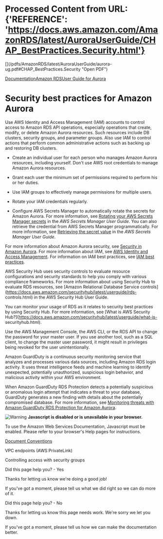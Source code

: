 # Processed Content from URL: {'REFERENCE': 'https://docs.aws.amazon.com/AmazonRDS/latest/AuroraUserGuide/CHAP_BestPractices.Security.html'}

[](/pdfs/AmazonRDS/latest/AuroraUserGuide/aurora-
ug.pdf#CHAP_BestPractices.Security "Open PDF")

[Documentation](/index.html)[Amazon RDS](/rds/index.html)[User Guide for
Aurora](CHAP_AuroraOverview.html)

# Security best practices for Amazon Aurora

Use AWS Identity and Access Management (IAM) accounts to control access to
Amazon RDS API operations, especially operations that create, modify, or
delete Amazon Aurora resources. Such resources include DB clusters, security
groups, and parameter groups. Also use IAM to control actions that perform
common administrative actions such as backing up and restoring DB clusters.

  * Create an individual user for each person who manages Amazon Aurora resources, including yourself. Don't use AWS root credentials to manage Amazon Aurora resources.

  * Grant each user the minimum set of permissions required to perform his or her duties.

  * Use IAM groups to effectively manage permissions for multiple users.

  * Rotate your IAM credentials regularly.

  * Configure AWS Secrets Manager to automatically rotate the secrets for Amazon Aurora. For more information, see [Rotating your AWS Secrets Manager secrets](https://docs.aws.amazon.com/secretsmanager/latest/userguide/rotating-secrets.html) in the _AWS Secrets Manager User Guide_. You can also retrieve the credential from AWS Secrets Manager programmatically. For more information, see [Retrieving the secret value](https://docs.aws.amazon.com/secretsmanager/latest/userguide/manage_retrieve-secret.html) in the _AWS Secrets Manager User Guide_.

For more information about Amazon Aurora security, see [Security in Amazon
Aurora](./UsingWithRDS.html). For more information about IAM, see [AWS
Identity and Access
Management](https://docs.aws.amazon.com/IAM/latest/UserGuide/Welcome.html).
For information on IAM best practices, see [IAM best
practices](https://docs.aws.amazon.com/IAM/latest/UserGuide/IAMBestPractices.html).

AWS Security Hub uses security controls to evaluate resource configurations
and security standards to help you comply with various compliance frameworks.
For more information about using Security Hub to evaluate RDS resources, see
[Amazon Relational Database Service
controls](https://docs.aws.amazon.com/securityhub/latest/userguide/rds-
controls.html) in the AWS Security Hub User Guide.

You can monitor your usage of RDS as it relates to security best practices by
using Security Hub. For more information, see [What is AWS Security
Hub?](https://docs.aws.amazon.com/securityhub/latest/userguide/what-is-
securityhub.html).

Use the AWS Management Console, the AWS CLI, or the RDS API to change the
password for your master user. If you use another tool, such as a SQL client,
to change the master user password, it might result in privileges being
revoked for the user unintentionally.

Amazon GuardDuty is a continuous security monitoring service that analyzes and
processes various data sources, including Amazon RDS login activity. It uses
threat intelligence feeds and machine learning to identify unexpected,
potentially unauthorized, suspicious login behavior, and malicious activity
within your AWS environment.

When Amazon GuardDuty RDS Protection detects a potentially suspicious or
anomalous login attempt that indicates a threat to your database, GuardDuty
generates a new finding with details about the potentially compromised
database. For more information, see [Monitoring threats with Amazon GuardDuty
RDS Protection for Amazon Aurora](./guard-duty-rds-protection.html).

![Warning](https://d1ge0kk1l5kms0.cloudfront.net/images/G/01/webservices/console/warning.png)
**Javascript is disabled or is unavailable in your browser.**

To use the Amazon Web Services Documentation, Javascript must be enabled.
Please refer to your browser's Help pages for instructions.

[Document Conventions](/general/latest/gr/docconventions.html)

VPC endpoints (AWS PrivateLink)

Controlling access with security groups

Did this page help you? - Yes

Thanks for letting us know we're doing a good job!

If you've got a moment, please tell us what we did right so we can do more of
it.

Did this page help you? - No

Thanks for letting us know this page needs work. We're sorry we let you down.

If you've got a moment, please tell us how we can make the documentation
better.

